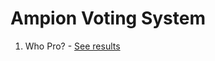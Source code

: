 # Ampion Voting System

1. Who Pro? - [See results](https://docs.google.com/forms/d/e/1FAIpQLSdFQHn2ThgxhUX3xLwgW33NaxrAMDJmyc_QM9QKEAH2hnY6Og/viewanalytics)
